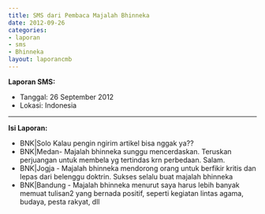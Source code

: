 ```yaml
---
title: SMS dari Pembaca Majalah Bhinneka
date: 2012-09-26
categories:
- laporan
- sms
- Bhinneka
layout: laporancmb
---
```


**Laporan SMS:**
  * Tanggal: 26 September 2012
  * Lokasi: Indonesia

---

**Isi Laporan:**
  * BNK|Solo Kalau pengin ngirim artikel bisa nggak ya?? 
  * BNK|Medan- Majalah bhinneka sunggu mencerdaskan. Teruskan perjuangan untuk membela yg tertindas krn perbedaan. Salam. 
  * BNK|Jogja - Majalah bhinneka mendorong orang untuk berfikir kritis dan lepas dari belenggu doktrin. Sukses selalu buat majalah bhinneka 
  * BNK|Bandung - Majalah bhinneka menurut saya harus lebih banyak memuat tulisan2 yang bernada positif, seperti kegiatan lintas agama, budaya, pesta rakyat, dll 
  
